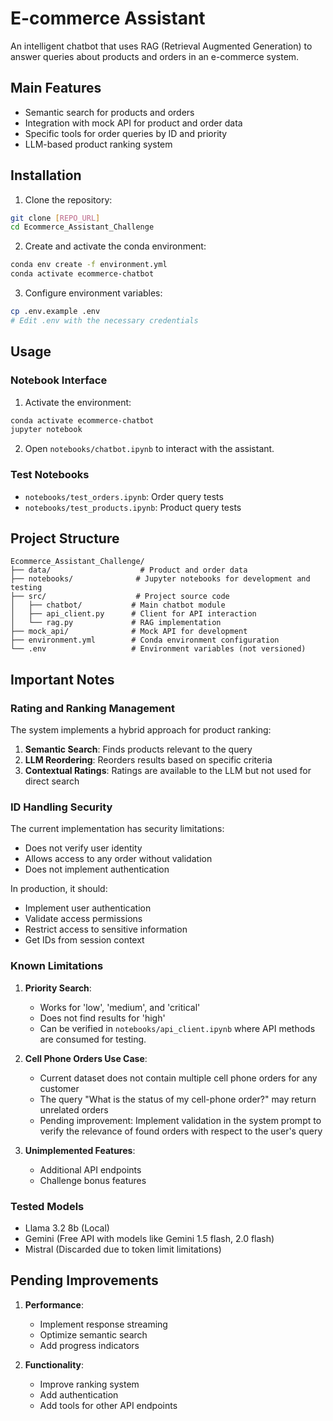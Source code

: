 # E-commerce Assistant

An intelligent chatbot that uses RAG (Retrieval Augmented Generation) to answer queries about products and orders in an e-commerce system.

## Main Features

- Semantic search for products and orders
- Integration with mock API for product and order data
- Specific tools for order queries by ID and priority
- LLM-based product ranking system

## Installation

1. Clone the repository:
```bash
git clone [REPO_URL]
cd Ecommerce_Assistant_Challenge
```

2. Create and activate the conda environment:
```bash
conda env create -f environment.yml
conda activate ecommerce-chatbot
```

3. Configure environment variables:
```bash
cp .env.example .env
# Edit .env with the necessary credentials
```

## Usage

### Notebook Interface

1. Activate the environment:
```bash
conda activate ecommerce-chatbot
jupyter notebook
```

2. Open `notebooks/chatbot.ipynb` to interact with the assistant.

### Test Notebooks

- `notebooks/test_orders.ipynb`: Order query tests
- `notebooks/test_products.ipynb`: Product query tests

## Project Structure

```
Ecommerce_Assistant_Challenge/
├── data/                    # Product and order data
├── notebooks/              # Jupyter notebooks for development and testing
├── src/                    # Project source code
│   ├── chatbot/           # Main chatbot module
│   ├── api_client.py      # Client for API interaction
│   └── rag.py             # RAG implementation
├── mock_api/              # Mock API for development
├── environment.yml        # Conda environment configuration
└── .env                   # Environment variables (not versioned)
```

## Important Notes

### Rating and Ranking Management

The system implements a hybrid approach for product ranking:

1. **Semantic Search**: Finds products relevant to the query
2. **LLM Reordering**: Reorders results based on specific criteria
3. **Contextual Ratings**: Ratings are available to the LLM but not used for direct search

### ID Handling Security

The current implementation has security limitations:

- Does not verify user identity
- Allows access to any order without validation
- Does not implement authentication

In production, it should:
- Implement user authentication
- Validate access permissions
- Restrict access to sensitive information
- Get IDs from session context

### Known Limitations

1. **Priority Search**:
   - Works for 'low', 'medium', and 'critical'
   - Does not find results for 'high'
   - Can be verified in `notebooks/api_client.ipynb` where API methods are consumed for testing.

2. **Cell Phone Orders Use Case**:
   - Current dataset does not contain multiple cell phone orders for any customer
   - The query "What is the status of my cell-phone order?" may return unrelated orders
   - Pending improvement: Implement validation in the system prompt to verify the relevance of found orders with respect to the user's query

3. **Unimplemented Features**:
   - Additional API endpoints
   - Challenge bonus features

### Tested Models

- Llama 3.2 8b (Local)
- Gemini (Free API with models like Gemini 1.5 flash, 2.0 flash)
- Mistral (Discarded due to token limit limitations)

## Pending Improvements

1. **Performance**:
   - Implement response streaming
   - Optimize semantic search
   - Add progress indicators

2. **Functionality**:
   - Improve ranking system
   - Add authentication
   - Add tools for other API endpoints
